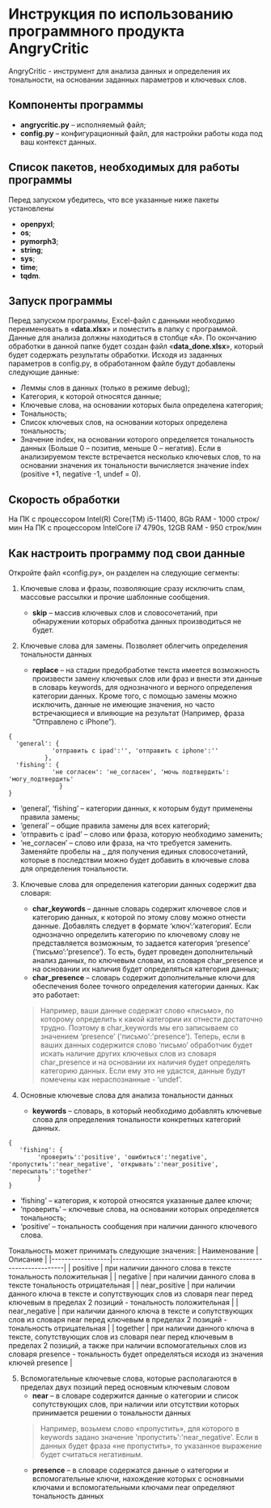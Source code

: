 # Инструкция по использованию программного продукта AngryCritic


AngryCritic - инструмент для анализа данных и определения их тональности, на основании заданных параметров и ключевых слов.
## Компоненты программы
- **angrycritic.py** – исполняемый файл;
- **config.py** – конфигурационный файл, для настройки работы кода под ваш контекст данных.

## Список пакетов, необходимых для работы программы
Перед запуском убедитесь, что все указанные ниже пакеты установлены
- **openpyxl**;
- **os**;
- **pymorph3**;
- **string**;
- **sys**;
- **time**;
- **tqdm**.

## Запуск программы
Перед запуском программы, Excel-файл с данными необходимо переименовать в «**data.xlsx**» и поместить в папку с программой. Данные для анализа должны находиться в столбце «А». По окончанию обработки в данной папке будет создан файл «**data_done.xlsx**», который будет содержать результаты обработки. Исходя из заданных параметров в config.py, в обработанном файле будут добавлены следующие данные:
- Леммы слов в данных (только в режиме debug);
- Категория, к которой относятся данные;
- Ключевые слова, на основании которых была определена категория;
- Тональность;
- Список ключевых слов, на основании которых определена тональность;
- Значение index, на основании которого определяется тональность данных (Больше 0 – позитив, меньше 0 – негатив).
Если в анализируемом тексте встречается несколько ключевых слов, то на основании значения их тональности вычисляется значение index (positive +1, negative -1, undef = 0).

## Скорость обработки
На ПК с процессором Intel(R) Core(TM) i5-11400, 8Gb RAM - 1000 строк/мин
На ПК с процессором IntelCore i7 4790s, 12GB RAM - 950 строк/мин

## Как настроить программу под свои данные
Откройте файл «config.py», он разделен на следующие сегменты:
1. Ключевые слова и фразы, позволяющие сразу исключить спам, массовые рассылки и прочие шаблонные сообщения.
	+ **skip** – массив ключевых слов и словосочетаний, при обнаружении которых обработка данных производиться не будет. 

2. Ключевые слова для замены. Позволяет облегчить определения тональности данных
	+ **replace** – на стадии предобработке текста имеется возможность произвести замену ключевых слов или фраз и внести эти данные в словарь keywords, для однозначного и верного определения категории данных. Кроме того, с помощью замены можно исключить, данные не имеющие значения, но часто встречающиеся и влияющие на результат (Например, фраза “Отправлено с iPhone”).
```
{
  'general': {
  			'отправить с ipad':'', 'отправить с iphone':''
		  },
  'fishing': {
  			'не согласен': 'не_согласен', 'мочь подтвердить': 					'могу_подтвердить'
    		  }
}
```
- ‘general’, ‘fishing’ – категории данных, к которым будут применены правила замены;
- ‘general’ – общие правила замены для всех категорий;
- ‘отправить с ipad’ – слово или фраза, которую необходимо заменить;
- ‘не_согласен’ – слово или фраза, на что требуется заменить. Заменяйте пробелы на _ для получения единых словосочетаний, которые в последствии можно будет добавить в ключевые слова для определения тональности.

3. Ключевые слова для определения категории данных содержит два словаря:
	+ **char_keywords** – данные словарь содержит ключевое слов и категорию данных, к которой по этому слову можно отнести данные. Добавлять следует в формате ‘ключ’:’категория’. Если однозначно определить категорию по ключевому слову не представляется возможным, то задается категория ‘presence’ (‘письмо’:’presence’). То есть, будет проведен дополнительный анализ данных, по ключевым словам, из словаря char_presence и на основании их наличия будет определяться категория данных; 
	+ **char_presence** – словарь содержит дополнительные ключи для обеспечения более точного определения категории данных.
Как это работает:
	> Например, ваши данные содержат слово «письмо», по которому определить к какой категории их отнести достаточно трудно. Поэтому в char_keywords мы его записываем со значением ‘presence’ ('письмо':'presence'). Теперь, если в ваших данных содержится слово ‘письмо’ обработчик будет искать наличие других ключевых слов из словаря char_presence и на основании их наличия будет определять категорию данных. Если ему это не удастся, данные будут помечены как нераспознанные - ‘undef’.

4. Основные ключевые слова для анализа тональности данных
	+ **keywords** – словарь, в который необходимо добавлять ключевые слова для определения тональности конкретных категорий данных.
```
{
   'fishing': {
      	'проверить':'positive', 'ошибиться':'negative', 'пропустить':'near_negative', 'открывать':'near_positive', 'пересылать':'together'
      	}
}
```
- ‘fishing’ – категория, к которой относятся указанные далее ключи;
- ‘проверить’ – ключевые слова, на основании которых определяется тональность;
- ‘positive’ – тональность сообщения при наличии данного ключевого слова. 

Тональность может принимать следующие значения:
| Наименование     | Описание                                                      |
|------------------|---------------------------------------------------------------|
| positive	  | при наличии данного слова в тексте тональность положительная |
| negative        | при наличии данного слова в тексте тональность отрицательная |
| near_positive  | при наличии данного ключа в тексте и сопутствующих слов из словаря near перед ключевым в пределах 2 позиций - тональность положительная |
| near_negative   | при наличии данного ключа в тексте и сопутствующих слов из словаря near перед ключевым в пределах 2 позиций - тональность отрицательная |
| together	   | при наличии данного ключа в тексте, сопутствующих слов из словаря near перед ключевым в пределах 2 позиций, а также при наличии вспомогательных слов из словаря presence - тональность будет определяться исходя из значения ключей presence |

5. Вспомогательные ключевые слова, которые располагаются в пределах двух позиций перед основным ключевым словом
	+ **near** – в словаре содержится данные о категории и список сопутствующих слов, при наличии или отсутствии которых принимается решении о тональности данных
	> Например, возьмем слово «пропустить», для которого в keywords задано значение 'пропустить':'near_negative'. Если в данных будет фраза «не пропустить», то указанное выражение будет считаться негативным.
	+ **presence** – в словаре содержатся данные о категории и вспомогательные ключи, нахождение которых с основными ключами и вспомогательными ключами near определяют тональность данных


